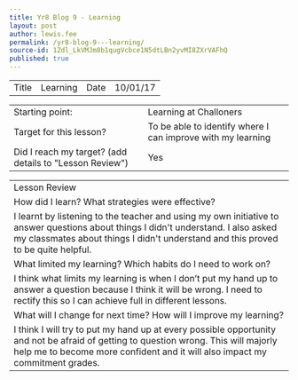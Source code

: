 ```yaml
---
title: Yr8 Blog 9 - Learning
layout: post
author: lewis.fee
permalink: /yr8-blog-9---learning/
source-id: 1Zdl_LkVMJm8b1qugVcbce1N5dtLBn2yvMI8ZXrVAFhQ
published: true
---
```

<table>
  <tr>
    <td>Title</td>
    <td>Learning</td>
    <td>Date</td>
    <td>10/01/17</td>
  </tr>
</table>


<table>
  <tr>
    <td>Starting point:</td>
    <td>Learning at Challoners</td>
  </tr>
  <tr>
    <td>Target for this lesson?</td>
    <td>To be able to identify where I can improve with my learning</td>
  </tr>
  <tr>
    <td>Did I reach my target? 
(add details to "Lesson Review")</td>
    <td> Yes</td>
  </tr>
</table>


<table>
  <tr>
    <td>Lesson Review</td>
  </tr>
  <tr>
    <td>How did I learn? What strategies were effective? </td>
  </tr>
  <tr>
    <td>I learnt by listening to the teacher and using my own initiative to answer questions about things I didn't understand. I also asked my classmates about things I didn't understand and this proved to be quite helpful.</td>
  </tr>
  <tr>
    <td>What limited my learning? Which habits do I need to work on? </td>
  </tr>
  <tr>
    <td>I think what limits my learning is when I don’t put my hand up to answer a question because I think it will be wrong. I need to rectify this so I can achieve full in different lessons.</td>
  </tr>
  <tr>
    <td>What will I change for next time? How will I improve my learning?</td>
  </tr>
  <tr>
    <td>I think I will try to put my hand up at every possible opportunity and not be afraid of getting to question wrong. This will majorly help me to become more confident and it will also impact my commitment grades.</td>
  </tr>
</table>


